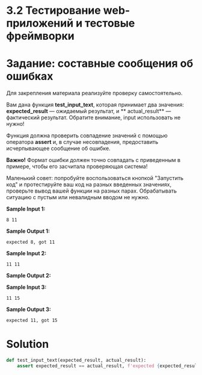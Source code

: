 # 3.2 Тестирование web-приложений и тестовые фреймворки

# Задание: составные сообщения об ошибках

Для закрепления материала реализуйте проверку самостоятельно.

Вам дана функция **test_input_text**, которая принимает два значения: **expected_result** — ожидаемый результат, и **
actual_result** — фактический результат. Обратите внимание, input использовать не нужно!

Функция должна проверить совпадение значений с помощью оператора **assert** и, в случае несовпадения, предоставить
исчерпывающее сообщение об ошибке.

**Важно!** Формат ошибки должен точно совпадать с приведенным в примере, чтобы его засчитала проверяющая система!

Маленький совет: попробуйте воспользоваться кнопкой "Запустить код" и протестируйте ваш код на разных введенных
значениях, проверьте вывод вашей функции на разных парах. Обрабатывать ситуацию с пустым или невалидным вводом не нужно.

**Sample Input 1:**

```
8 11
```

**Sample Output 1:**

```
expected 8, got 11
```

**Sample Input 2:**

```
11 11
```

**Sample Output 2:**

**Sample Input 3:**

```
11 15
```

**Sample Output 3:**

```
expected 11, got 15
```

# Solution

```python
def test_input_text(expected_result, actual_result):
    assert expected_result == actual_result, f'expected {expected_result}, got {actual_result}'
```